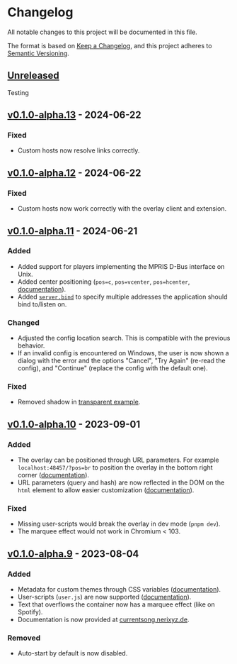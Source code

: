 # Changelog

<!-- markdownlint-configure-file { "no-duplicate-heading": { "siblings_only": true } } -->

All notable changes to this project will be documented in this file.

The format is based on [Keep a Changelog](https://keepachangelog.com/en/1.0.0/),
and this project adheres to [Semantic Versioning](https://semver.org/spec/v2.0.0.html).

<!--
Possible types: Added, Changed, Deprecated, Removed, Fixed, Security.

When releasing a new version:
* Update links at the bottom
-->

## [Unreleased]

Testing

## [v0.1.0-alpha.13] - 2024-06-22

### Fixed

- Custom hosts now resolve links correctly.

## [v0.1.0-alpha.12] - 2024-06-22

### Fixed

- Custom hosts now work correctly with the overlay client and extension.

## [v0.1.0-alpha.11] - 2024-06-21

### Added

- Added support for players implementing the MPRIS D-Bus interface on Unix.
- Added center positioning (`pos=c`, `pos=vcenter`, `pos=hcenter`, [documentation](https://currentsong.nerixyz.de/Customization/Theming/#position)).
- Added [`server.bind`](https://currentsong.nerixyz.de/Configuration/#bind) to specify multiple addresses the application should bind to/listen on.

### Changed

- Adjusted the config location search. This is compatible with the previous behavior.
- If an invalid config is encountered on Windows, the user is now shown a dialog with the error and the options "Cancel", "Try Again" (re-read the config), and "Continue" (replace the config with the default one).

### Fixed

- Removed shadow in [transparent example](https://currentsong.nerixyz.de/Customization/Theming/Examples/#transparent-background).

## [v0.1.0-alpha.10] - 2023-09-01

### Added

- The overlay can be positioned through URL parameters. For example `localhost:48457/?pos=br` to position the overlay in the bottom right corner ([documentation](https://currentsong.nerixyz.de/Customization/Theming/#position)).
- URL parameters (query and hash) are now reflected in the DOM on the `html` element to allow easier customization ([documentation](https://currentsong.nerixyz.de/Customization/Theming/#attributes)).

### Fixed

- Missing user-scripts would break the overlay in dev mode (`pnpm dev`).
- The marquee effect would not work in Chromium < 103.

## [v0.1.0-alpha.9] - 2023-08-04

### Added

- Metadata for custom themes through CSS variables ([documentation](https://currentsong.nerixyz.de/Customization/Theming/#css-classes)).
- User-scripts (`user.js`) are now supported ([documentation](https://currentsong.nerixyz.de/Customization/User%20Scripts/)).
- Text that overflows the container now has a marquee effect (like on Spotify).
- Documentation is now provided at [currentsong.nerixyz.de](https://currentsong.nerixyz.de).

### Removed

- Auto-start by default is now disabled.

[unreleased]: https://github.com/Nerixyz/current-song2/compare/v0.1.0-alpha.10...HEAD
[v0.1.0-alpha.13]: https://github.com/Nerixyz/current-song2/compare/v0.1.0-alpha.12...v0.1.0-alpha.13
[v0.1.0-alpha.12]: https://github.com/Nerixyz/current-song2/compare/v0.1.0-alpha.11...v0.1.0-alpha.12
[v0.1.0-alpha.11]: https://github.com/Nerixyz/current-song2/compare/v0.1.0-alpha.10...v0.1.0-alpha.11
[v0.1.0-alpha.10]: https://github.com/Nerixyz/current-song2/compare/v0.1.0-alpha.9...v0.1.0-alpha.10
[v0.1.0-alpha.9]: https://github.com/Nerixyz/current-song2/compare/v0.1.0-alpha.8...v0.1.0-alpha.9
